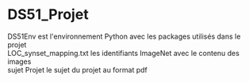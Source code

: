 # DS51_Projet
DS51Env est l'environnement Python avec les packages utilisés dans le projet  
LOC_synset_mapping.txt les identifiants ImageNet avec le contenu des images  
sujet Projet le sujet du projet au format pdf
